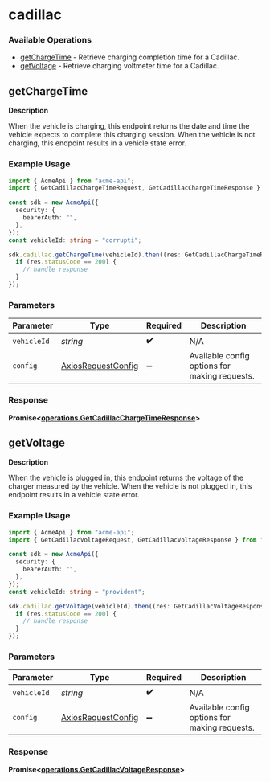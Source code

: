# cadillac

### Available Operations

* [getChargeTime](#getchargetime) - Retrieve charging completion time for a Cadillac.
* [getVoltage](#getvoltage) - Retrieve charging voltmeter time for a Cadillac.

## getChargeTime

__Description__

When the vehicle is charging, this endpoint returns the date and time the vehicle expects to complete this charging session. When the vehicle is not charging, this endpoint results in a vehicle state error.

### Example Usage

```typescript
import { AcmeApi } from "acme-api";
import { GetCadillacChargeTimeRequest, GetCadillacChargeTimeResponse } from "acme-api/dist/sdk/models/operations";

const sdk = new AcmeApi({
  security: {
    bearerAuth: "",
  },
});
const vehicleId: string = "corrupti";

sdk.cadillac.getChargeTime(vehicleId).then((res: GetCadillacChargeTimeResponse) => {
  if (res.statusCode == 200) {
    // handle response
  }
});
```

### Parameters

| Parameter                                                    | Type                                                         | Required                                                     | Description                                                  |
| ------------------------------------------------------------ | ------------------------------------------------------------ | ------------------------------------------------------------ | ------------------------------------------------------------ |
| `vehicleId`                                                  | *string*                                                     | :heavy_check_mark:                                           | N/A                                                          |
| `config`                                                     | [AxiosRequestConfig](https://axios-http.com/docs/req_config) | :heavy_minus_sign:                                           | Available config options for making requests.                |


### Response

**Promise<[operations.GetCadillacChargeTimeResponse](../../models/operations/getcadillacchargetimeresponse.md)>**


## getVoltage

__Description__

When the vehicle is plugged in, this endpoint returns the voltage of the charger measured by the vehicle. When the vehicle is not plugged in, this endpoint results in a vehicle state error.

### Example Usage

```typescript
import { AcmeApi } from "acme-api";
import { GetCadillacVoltageRequest, GetCadillacVoltageResponse } from "acme-api/dist/sdk/models/operations";

const sdk = new AcmeApi({
  security: {
    bearerAuth: "",
  },
});
const vehicleId: string = "provident";

sdk.cadillac.getVoltage(vehicleId).then((res: GetCadillacVoltageResponse) => {
  if (res.statusCode == 200) {
    // handle response
  }
});
```

### Parameters

| Parameter                                                    | Type                                                         | Required                                                     | Description                                                  |
| ------------------------------------------------------------ | ------------------------------------------------------------ | ------------------------------------------------------------ | ------------------------------------------------------------ |
| `vehicleId`                                                  | *string*                                                     | :heavy_check_mark:                                           | N/A                                                          |
| `config`                                                     | [AxiosRequestConfig](https://axios-http.com/docs/req_config) | :heavy_minus_sign:                                           | Available config options for making requests.                |


### Response

**Promise<[operations.GetCadillacVoltageResponse](../../models/operations/getcadillacvoltageresponse.md)>**

